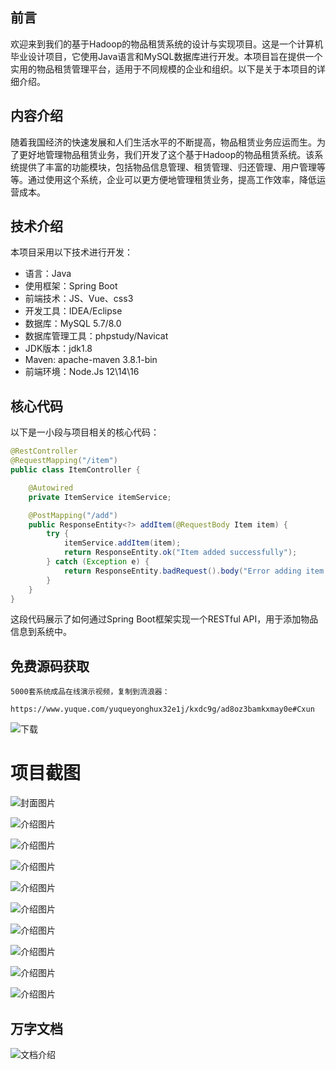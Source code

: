 ## 前言

欢迎来到我们的基于Hadoop的物品租赁系统的设计与实现项目。这是一个计算机毕业设计项目，它使用Java语言和MySQL数据库进行开发。本项目旨在提供一个实用的物品租赁管理平台，适用于不同规模的企业和组织。以下是关于本项目的详细介绍。

## 内容介绍

随着我国经济的快速发展和人们生活水平的不断提高，物品租赁业务应运而生。为了更好地管理物品租赁业务，我们开发了这个基于Hadoop的物品租赁系统。该系统提供了丰富的功能模块，包括物品信息管理、租赁管理、归还管理、用户管理等等。通过使用这个系统，企业可以更方便地管理租赁业务，提高工作效率，降低运营成本。

## 技术介绍

本项目采用以下技术进行开发：

- 语言：Java
- 使用框架：Spring Boot
- 前端技术：JS、Vue、css3
- 开发工具：IDEA/Eclipse
- 数据库：MySQL 5.7/8.0
- 数据库管理工具：phpstudy/Navicat
- JDK版本：jdk1.8
- Maven: apache-maven 3.8.1-bin
- 前端环境：Node.Js 12\14\16

## 核心代码

以下是一小段与项目相关的核心代码：

```java
@RestController
@RequestMapping("/item")
public class ItemController {

    @Autowired
    private ItemService itemService;

    @PostMapping("/add")
    public ResponseEntity<?> addItem(@RequestBody Item item) {
        try {
            itemService.addItem(item);
            return ResponseEntity.ok("Item added successfully");
        } catch (Exception e) {
            return ResponseEntity.badRequest().body("Error adding item: " + e.getMessage());
        }
    }
}
```

这段代码展示了如何通过Spring Boot框架实现一个RESTful API，用于添加物品信息到系统中。

## 免费源码获取

```
5000套系统成品在线演示视频，复制到流浪器： 
```
```
https://www.yuque.com/yuqueyonghux32e1j/kxdc9g/ad8oz3bamkxmay0e#Cxun
```
![下载](https://img12.360buyimg.com/ddimg/jfs/t1/339687/11/1349/28408/68ad865fF412d7877/adaa650483a100f2.jpg)

# 项目截图

![封面图片](https://img14.360buyimg.com/ddimg/jfs/t1/307055/39/26517/112682/689e06ebF45d611c8/be88982900e385dc.jpg)

![介绍图片](https://img14.360buyimg.com/ddimg/jfs/t1/311789/16/26500/51178/689e06d1F59068988/1553d2820a4cea7b.jpg)

![介绍图片](https://img11.360buyimg.com/ddimg/jfs/t1/323844/29/4732/68813/689e06d1Fa1e30e43/0ead3e989c3b457b.jpg)

![介绍图片](https://img12.360buyimg.com/ddimg/jfs/t1/321140/8/25101/27420/689e06d2F8637c9e3/83299ea4d2a89e26.jpg)

![介绍图片](https://img12.360buyimg.com/ddimg/jfs/t1/302166/14/23067/23160/689e06d3F3689613c/b8340eedca2dbf47.jpg)

![介绍图片](https://img11.360buyimg.com/ddimg/jfs/t1/316824/40/25037/19289/689e06d3F69135b3a/71df956972014a85.jpg)

![介绍图片](https://img10.360buyimg.com/ddimg/jfs/t1/307893/29/26873/34506/689e06d3Fa0f0155b/0592dfa66433e611.jpg)

![介绍图片](https://img12.360buyimg.com/ddimg/jfs/t1/319244/5/25212/44473/689e06d4F6030aeae/2f9f39b7e88cd766.jpg)

![介绍图片](https://img13.360buyimg.com/ddimg/jfs/t1/315886/27/26020/50251/689e06d4Fc09637c9/643494514bc7b3cf.jpg)

![介绍图片](https://img14.360buyimg.com/ddimg/jfs/t1/309902/26/26482/61057/689e06d5Fe568ee3d/8090e402b0f2f272.jpg)


## 万字文档
![文档介绍](https://img14.360buyimg.com/ddimg/jfs/t1/338393/1/3576/156947/68b1ad0cF74dc525c/ff9cd6c574295685.jpg)
